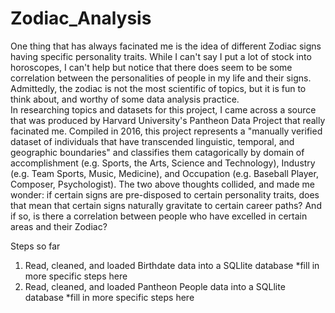 # Zodiac_Analysis

One thing that has always facinated me is the idea of different Zodiac signs having specific personality traits. While I can't say I put a lot of stock into horoscopes, I can't help but notice that there does seem to be some correlation between the personalities of people in my life and their signs.  Admittedly, the zodiac is not the most scientific of topics, but it is fun to think about, and worthy of some data analysis practice.  
In researching topics and datasets for this project, I came across a source that was produced by Harvard University's Pantheon Data Project that really facinated me.  Compiled in 2016, this project represents a  "manually verified dataset of individuals that have transcended linguistic, temporal, and geographic boundaries" and classifies them catagorically by domain of accomplishment (e.g. Sports, the Arts, Science and Technology), Industry (e.g. Team Sports, Music, Medicine), and Occupation (e.g. Baseball Player, Composer, Psychologist).  The two above thoughts collided, and made me wonder:  if certain signs are pre-disposed to certain personality traits, does that mean that certain signs naturally gravitate to certain career paths?  And if so, is there a correlation between people who have excelled in certain areas and their Zodiac?  






Steps so far

1) Read, cleaned, and loaded Birthdate data into a SQLlite database
    *fill in more specific steps here
2) Read, cleaned, and loaded Pantheon People data into a SQLlite database
    *fill in more specific steps here
